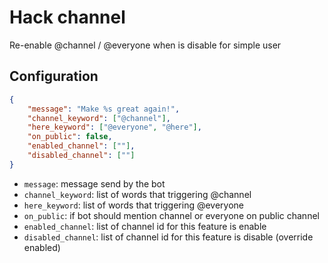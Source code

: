 # Hack channel

Re-enable @channel / @everyone when is disable for simple user

## Configuration

```json
{
    "message": "Make %s great again!",
    "channel_keyword": ["@channel"], 
    "here_keyword": ["@everyone", "@here"], 
    "on_public": false,
    "enabled_channel": [""],
    "disabled_channel": [""]
}
```

* `message`: message send by the bot
* `channel_keyword`: list of words that triggering @channel
* `here_keyword`: list of words that triggering @everyone
* `on_public`: if bot should mention channel or everyone on public channel
* `enabled_channel`: list of channel id for this feature is enable
* `disabled_channel`: list of channel id for this feature is disable (override enabled)
